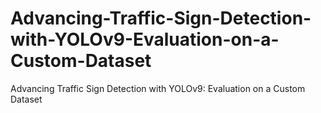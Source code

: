 # Advancing-Traffic-Sign-Detection-with-YOLOv9-Evaluation-on-a-Custom-Dataset
Advancing Traffic Sign Detection with YOLOv9: Evaluation on a Custom Dataset
